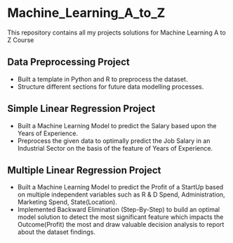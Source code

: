 # Machine_Learning_A_to_Z
This repository contains all my projects solutions for Machine Learning A to Z Course

## Data Preprocessing Project
- Built a template in Python and R to preprocess the dataset.
- Structure different sections for future data modelling processes.

## Simple Linear Regression Project
- Built a Machine Learning Model to predict the Salary based upon the Years of Experience.
- Preprocess the given data to optimally predict the Job Salary in an Industrial Sector on the basis of the feature of Years of Experience.

## Multiple Linear Regression Project
- Built a Machine Learning Model to predict the Profit of a StartUp based on multiple independent variables such as R & D Spend, Administration, Marketing Spend, State(Location).
- Implemented Backward Elimination (Step-By-Step) to build an optimal model solution to detect the most significant feature which impacts the Outcome(Profit) the most and draw valuable decision analysis to report about the dataset findings.

